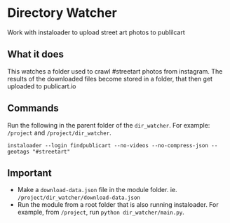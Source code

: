 # Directory Watcher

Work with instaloader to upload street art photos to publilcart

## What it does

This watches a folder used to crawl #streetart photos from instagram. The results of the downloaded files become stored in a folder, that then get uploaded to publicart.io

## Commands

Run the following in the parent folder of the `dir_watcher`. For example: `/project` and `/project/dir_watcher`.

`instaloader --login findpublicart --no-videos --no-compress-json --geotags "#streetart"`

## Important

- Make a `download-data.json` file in the module folder. ie. `/project/dir_watcher/download-data.json`
- Run the module from a root folder that is also running instaloader. For example, from `/project`, run `python dir_watcher/main.py`.
